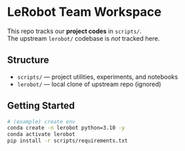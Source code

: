 # LeRobot Team Workspace

This repo tracks our **project codes** in `scripts/`.  
The upstream `lerobot/` codebase is *not* tracked here.

## Structure
- `scripts/` — project utilities, experiments, and notebooks
- `lerobot/` — local clone of upstream repo (ignored)

## Getting Started
```bash
# (example) create env
conda create -n lerobot python=3.10 -y
conda activate lerobot
pip install -r scripts/requirements.txt







